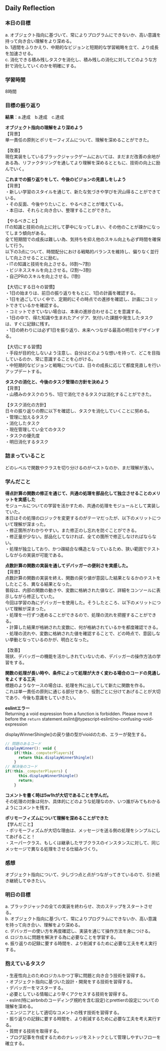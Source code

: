 ## Daily Reflection

### 本日の目標
a.  オブジェクト指向に基づいて、常によりプログラムにできないか、高い意識を持って向き合い理解をより深める。  
b.  1週間をふりかえり、中期的なビジョンと短期的な学習戦略を立て、より成長を加速させる。  
c.  消化できる積み残しタスクを消化し、積み残しの消化に対してどのような方針で消化していくのかを明確にする。

### 学習時間
8時間

### 目標の振り返り
**結果**：a.達成　b.達成　c.達成

**オブジェクト指向の理解をより深めよう**  
【背景】  
単一責任の原則とポリモーフィズムについて、理解を深めることができた。  

【改善】  
現在実装をしているブラックジャックゲームにおいては、まだまだ改善の余地がある為、リファクタリングを通してより理解を深めるとともに、技術の向上に励んでいく。

**これまでの振り返りをして、今後のビジョンの見直しをしよう**  
【背景】  
・新しい学習のスタイルを通じて、新たな気づきや学びを沢山得ることができている。  
・その反面、今後やりたいこと、やるべきことが増えている。  
・本日は、それらと向き合い、整理することができた。

【やるべきこと】  
ITの知識と技術の向上に対して夢中になってしまい、その他のことが疎かになってしまう傾向がある。   
全て短期間での成長は難しい為、気持ちを抑え他のスキル向上も必ず時間を確保して行う。  
以下の3点について、時間配分における戦略的バランスを維持し、偏りなく並行して向上させることに励む。  
・ITの知識と技術を向上させる。(6割〜7割)  
・ビジネススキルを向上させる。(2割〜3割)  
・自己PRのスキルを向上させる。(1割) 

【大切にする日々の習慣】  
・1日の始まりは、前日の振り返りをもとに、1日の計画を確認する。  
・1日を過ごしていく中で、定期的にその時点での進捗を確認し、計画にコミットできているかを確認する。  
・コミットできていない場合は、本来の進捗合わせることを意識する。  
・1日の中で、得た知識や生まれたアイデア、気付いた課題や発生したタスクは、すぐに記録に残す。   
・1日の終わりには必ず1日を振り返り、未来へつながる最高の明日をデザインする。

【大切にする習慣】  
・手段が目的化しないよう注意し、自分はどのような想いを持って、どこを目指しているのか、常に意識することを心がける。  
・中短期的なビジョンと戦略については、日々の成長に応じて都度見直しを行いアップデートする。  

**タスクの消化と、今後のタスク管理の方針を決めよう**  
【背景】  
・山積みのタスクのうち、1日で消化できるタスクは消化することができた。  

【タスク消化の方針】   
日々の振り返りの際に以下を確認し、タスクを消化していくことに努める。  
・管理に加えるタスク  
・消化したタスク  
・現在管理してい全てのタスク  
・タスクの優先度  
・明日消化するタスク  


### 詰まっていること
どのレベルで関数やクラスを切り分けるのがベストなのか、まだ理解が浅い。

### 学んだこと
**得点計算の関数の修正を通じて、共通の処理を部品化して独立させることのメリットを実感した**  
モジュールについての学習を活かすため、共通の処理をモジュールとして実装していた。  
本日はその処理のロジックを変更するのがテーマだったが、以下のメリットについて理解が深まった。  
・修正箇所がわかりやすい。また修正のし忘れを防ぐことができる。  
・修正量が少ない。部品化してなければ、全ての箇所で修正しなければならない。  
・処理が独立しており、かつ疎結合な構造となっているため、狭い範囲でテストしながらの実装が可能である。  

**点数計算の関数の実装を通してデバッガーの便利さを実感した。**  
【背景】  
点数計算の関数の実装を終え、関数の戻り値が意図した結果となるかのテストをしたところ、異なる結果となった。  
普段は、内部の関数の動きや、変数に格納された値など、詳細をコンソールに表示しながら修正していた。  
今回は学習の為にデバッガーを使用した。そうしたところ、以下のメリットについて理解が深まった。  
・処理を一行ずつ進めることができるので、処理の流れを把握することができる。  
・計算した結果が格納された変数に、何が格納されているかを都度確認できる。  
・処理の流れや、変数に格納された値を確認することで、どの時点で、意図しない挙動となっているのかが、明白となった。

【改善】  
現状、デバッガーの機能を活かしきれていないため、デバッガーの操作方法の学習をする。

**関数の処理が長い時や、条件によって処理が大きく変わる場合のコードの見通しをよくする工夫**  
標題のようなケースの場合は、処理を外に出してして新たに関数を作る。  
これは単一責任の原則に通じる部分であり、役割ごとに分けてあげることが大切であり、今後も意識をしていきたい。  

**eslintエラー**  
Returning a void expression from a function is forbidden. Please move it before the `return` statement.eslint@typescript-eslint/no-confusing-void-expression  

displayWinnerShingle()の戻り値の型がvioidのため、エラーが発生する。 
```javascript
// 問題のあるコード
displayWinner(): void {
    if(!this._computerPlayers){
      return this.displayWinnerShingle()
    }
// 解決後のコード
if(!this._computerPlayers) {
      this.displayWinnerShingle()
      return;
    }
```

**コメントを書く時は5w1hが大切であることを学んだ。**  
その処理の対象は何か、具体的にどのような処理なのか、いつ誰がみてもわかるようにコメントを残す。  

**ポリモーフィズムについて理解を深めることができた**  
【学んだこと】  
・ポリモーフィズムが大切な理由は、メッセージを送る側の処理をシンプルにしてあげること！  
・スーパークラス、もしくは継承したサブクラスのインスタンスに対して、同じメッセージで異なる処理をさせる仕組みづくり。

### 感想
オブジェクト指向について、少しづつ点と点がつながってきているので、引き続き継続してゆきたい。

### 明日の目標
a. ブラックジャックの全ての実装を終わらせ、次のステップをスタートさせる。  
b. オブジェクト指向に基づいて、常によりプログラムにできないか、高い意識を持って向き合い、理解をより深める。  
c. デバッガーの使い方を再度確認し、実装を通じて操作方法を身につける。  
d. ロジカルに問題を解決する為に必要なことを学習する。  
e. 振り返りの記録に要する時間を、より削減するために必要な工夫を考え実行する。 

### 抱えているタスク  
・生産性向上のためロジカルかつ丁寧に問題と向き合う技術を習得する。  
・オブジェクト指向に基づいた設計・開発をする技術を習得する。  
・デバッガーをマスターする。  
・必要としている情報により早くアクセスする技術を習得する。  
・eslint(特にairbnbのコーディング規約を含む設定)とprettierの設定についての理解を深める。  
・エンジニアとして適切なコメントの残す技術を習得する。  
・振り返りの記録に要する時間を、より削減するために必要な工夫を考え実行する。  
・質問する技術を取得する。  
・ブログ記事を作成するためのナレッジをストックとして管理しやすいフローを確立する。